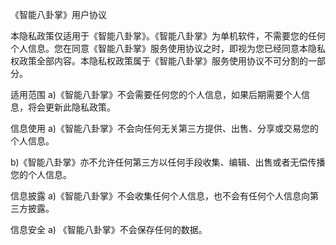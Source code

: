《智能八卦掌》用户协议

本隐私政策仅适用于《智能八卦掌》。《智能八卦掌》为单机软件，不需要您的任何个人信息。您在同意《智能八卦掌》服务使用协议之时，即视为您已经同意本隐私权政策全部内容。本隐私权政策属于《智能八卦掌》服务使用协议不可分割的一部分。

适用范围
a)《智能八卦掌》不会需要任何您的个人信息，如果后期需要个人信息，将会更新此隐私政策。

信息使用
a)《智能八卦掌》不会向任何无关第三方提供、出售、分享或交易您的个人信息。

b)《智能八卦掌》亦不允许任何第三方以任何手段收集、编辑、出售或者无偿传播您的个人信息。

信息披露
a)《智能八卦掌》不会收集任何个人信息，也不会有任何个人信息向第三方披露。

信息安全
a) 《智能八卦掌》不会保存任何的数据。
